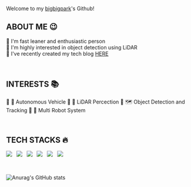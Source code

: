 <div align="left">

Welcome to my [bigbigpark](https://github.com/bigbigpark)'s Github!<br/>

## ABOUT ME 😉
🔹 I'm fast leaner and enthusiastic person <br/>
🔹 I'm highly interested in object detection using LiDAR <br/>
🔹 I've recently created my tech blog [HERE](https://bigbigpark.github.io)
  
<br/>

## INTERESTS 📚
🔹 🚗 Autonomous Vehicle
🔹 📡 LiDAR Percection
🔹 🗺️ Object Detection and Tracking
🔹 🤖 Multi Robot System

<br/>
  
## TECH STACKS 🔥
<!-- <img src="https://img.shields.io/badge/쓰고자하는_텍스트-컬러코드?style=flat-square&logo=simpleicons에서_아이콘이름&logoColor=white"/></a>&nbsp  -->
  <p align="left">
    <a><img src="https://img.shields.io/badge/C-A8B9CCC?style=flat-square&logo=C&logoColor=white"/></a> &nbsp
    <a><img src="https://img.shields.io/badge/C++-00599C?style=flat-square&logo=c%2B%2B&logoColor=white"/></a> &nbsp
    <a><img src="https://img.shields.io/badge/Python-3776AB?style=flat-square&logo=Python&logoColor=white"/></a> &nbsp
    <a><img src="https://img.shields.io/badge/ROS-22314E?style=flat-square&logo=ROS&logoColor=white"/></a> &nbsp
    <a><img src="https://img.shields.io/badge/LabVIEW-FFDB00?style=flat-square&logo=LabVIEW&logoColor=white"/></a> &nbsp
    <a><img src="https://img.shields.io/badge/Markdown-000000?style=flat-square&logo=Markdown&logoColor=white"/></a> &nbsp
  </p>
<br/>  
<!--   
![BIGBIGPARK's GitHub stats](https://github-readme-stats.vercel.app/api?username=bigbigpark&show_icons=true&theme=highcontrast) ![Top Langs](https://github-readme-stats.vercel.app/api/top-langs/?username=bigbigpark&layout=Demo&theme=highcontrast)
 -->
  
</div>

![Anurag's GitHub stats](https://github-readme-stats.vercel.app/api?username=bigbigpark&show_icons=true&theme=chartreuse-dark)
